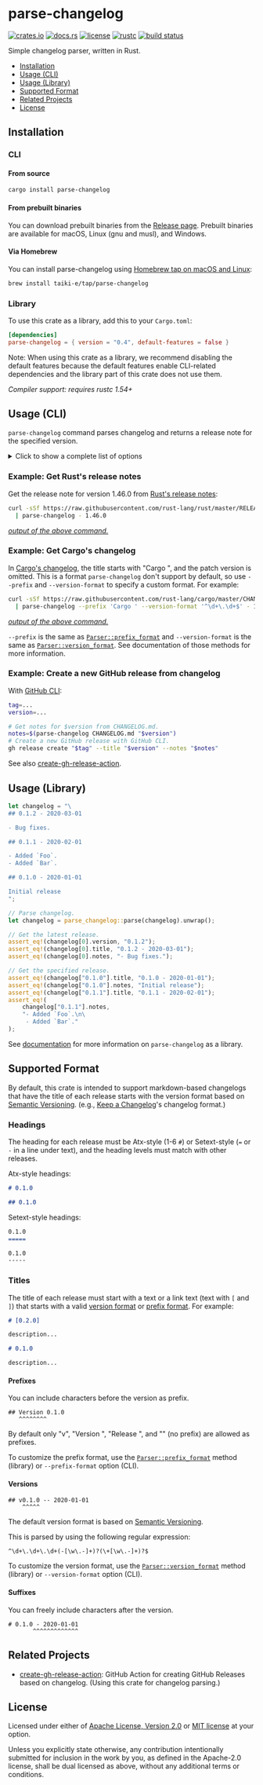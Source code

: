 # parse-changelog

[![crates.io](https://img.shields.io/crates/v/parse-changelog?style=flat-square&logo=rust)](https://crates.io/crates/parse-changelog)
[![docs.rs](https://img.shields.io/badge/docs.rs-parse--changelog-blue?style=flat-square)](https://docs.rs/parse-changelog)
[![license](https://img.shields.io/badge/license-Apache--2.0_OR_MIT-blue?style=flat-square)](#license)
[![rustc](https://img.shields.io/badge/rustc-1.54+-blue?style=flat-square&logo=rust)](https://www.rust-lang.org)
[![build status](https://img.shields.io/github/workflow/status/taiki-e/parse-changelog/CI/main?style=flat-square&logo=github)](https://github.com/taiki-e/parse-changelog/actions)

Simple changelog parser, written in Rust.

- [Installation](#installation)
- [Usage (CLI)](#usage-cli)
- [Usage (Library)](#usage-library)
- [Supported Format](#supported-format)
- [Related Projects](#related-projects)
- [License](#license)

## Installation

### CLI

#### From source

```sh
cargo install parse-changelog
```

#### From prebuilt binaries

You can download prebuilt binaries from the [Release page](https://github.com/taiki-e/parse-changelog/releases).
Prebuilt binaries are available for macOS, Linux (gnu and musl), and Windows.

#### Via Homebrew

You can install parse-changelog using [Homebrew tap on macOS and Linux](https://github.com/taiki-e/homebrew-tap/blob/main/Formula/parse-changelog.rb):

```sh
brew install taiki-e/tap/parse-changelog
```

### Library

To use this crate as a library, add this to your `Cargo.toml`:

```toml
[dependencies]
parse-changelog = { version = "0.4", default-features = false }
```

Note: When using this crate as a library, we recommend disabling the default
features because the default features enable CLI-related dependencies and the
library part of this crate does not use them.

*Compiler support: requires rustc 1.54+*

## Usage (CLI)

`parse-changelog` command parses changelog and returns a release note for the
specified version.

<details>
<summary>Click to show a complete list of options</summary>

<!-- readme-long-help:start -->
```console
$ parse-changelog --help
parse-changelog

Simple changelog parser, written in Rust.

Parses changelog and returns a release note for the specified version.

Use -h for short descriptions and --help for more details.

USAGE:
    parse-changelog [OPTIONS] <PATH> [VERSION]

ARGS:
    <PATH>
            Path to the changelog file (use '-' for standard input)

    <VERSION>
            Specify version (by default, select the latest release)

OPTIONS:
    -h, --help
            Print help information

    -V, --version
            Print version information

    -t, --title
            Returns title instead of notes

        --json
            Returns JSON representation of all releases in changelog

        --version-format <PATTERN>
            Specify version format

        --prefix-format <PATTERN>
            Specify prefix format.

            By default only "v", "Version ", "Release ", and "" (no prefix) are allowed as prefixes.
            [aliases: prefix]
```
<!-- readme-long-help:end -->

</details>

### Example: Get Rust's release notes

Get the release note for version 1.46.0 from [Rust's release notes](https://github.com/rust-lang/rust/blob/master/RELEASES.md):

```sh
curl -sSf https://raw.githubusercontent.com/rust-lang/rust/master/RELEASES.md \
  | parse-changelog - 1.46.0
```

[*output of the above command.*](tests/fixtures/rust-1.46.0.md)

### Example: Get Cargo's changelog

In [Cargo's changelog](https://github.com/rust-lang/cargo/blob/master/CHANGELOG.md),
the title starts with "Cargo ", and the patch version is omitted. This is a
format `parse-changelog` don't support by default, so use `--prefix` and
`--version-format` to specify a custom format. For example:

```sh
curl -sSf https://raw.githubusercontent.com/rust-lang/cargo/master/CHANGELOG.md \
  | parse-changelog --prefix 'Cargo ' --version-format '^\d+\.\d+$' - 1.50
```

[*output of the above command.*](tests/fixtures/cargo-1.50.md)

`--prefix` is the same as [`Parser::prefix_format`] and `--version-format` is
the same as [`Parser::version_format`]. See documentation of those methods for
more information.

### Example: Create a new GitHub release from changelog

With [GitHub CLI](https://cli.github.com/manual/gh_release_create):

```sh
tag=...
version=...

# Get notes for $version from CHANGELOG.md.
notes=$(parse-changelog CHANGELOG.md "$version")
# Create a new GitHub release with GitHub CLI.
gh release create "$tag" --title "$version" --notes "$notes"
```

See also [create-gh-release-action].

## Usage (Library)

```rust
let changelog = "\
## 0.1.2 - 2020-03-01

- Bug fixes.

## 0.1.1 - 2020-02-01

- Added `Foo`.
- Added `Bar`.

## 0.1.0 - 2020-01-01

Initial release
";

// Parse changelog.
let changelog = parse_changelog::parse(changelog).unwrap();

// Get the latest release.
assert_eq!(changelog[0].version, "0.1.2");
assert_eq!(changelog[0].title, "0.1.2 - 2020-03-01");
assert_eq!(changelog[0].notes, "- Bug fixes.");

// Get the specified release.
assert_eq!(changelog["0.1.0"].title, "0.1.0 - 2020-01-01");
assert_eq!(changelog["0.1.0"].notes, "Initial release");
assert_eq!(changelog["0.1.1"].title, "0.1.1 - 2020-02-01");
assert_eq!(
    changelog["0.1.1"].notes,
    "- Added `Foo`.\n\
     - Added `Bar`."
);
```

See [documentation](https://docs.rs/parse-changelog) for more information on
`parse-changelog` as a library.

## Supported Format

By default, this crate is intended to support markdown-based changelogs
that have the title of each release starts with the version format based on
[Semantic Versioning][semver]. (e.g., [Keep a Changelog][keepachangelog]'s
changelog format.)

### Headings

The heading for each release must be Atx-style (1-6 `#`) or
Setext-style (`=` or `-` in a line under text), and the heading levels
must match with other releases.

Atx-style headings:

```markdown
# 0.1.0
```

```markdown
## 0.1.0
```

Setext-style headings:

```markdown
0.1.0
=====
```

```markdown
0.1.0
-----
```

### Titles

The title of each release must start with a text or a link text (text with
`[` and `]`) that starts with a valid [version format](#versions) or
[prefix format](#prefixes). For example:

```markdown
# [0.2.0]

description...

# 0.1.0

description...
```

#### Prefixes

You can include characters before the version as prefix.

```text
## Version 0.1.0
   ^^^^^^^^
```

By default only "v", "Version ", "Release ", and "" (no prefix) are
allowed as prefixes.

To customize the prefix format, use the [`Parser::prefix_format`] method (library) or `--prefix-format` option (CLI).

#### Versions

```text
## v0.1.0 -- 2020-01-01
    ^^^^^
```

The default version format is based on [Semantic Versioning][semver].

This is parsed by using the following regular expression:

```text
^\d+\.\d+\.\d+(-[\w\.-]+)?(\+[\w\.-]+)?$
```

To customize the version format, use the [`Parser::version_format`] method (library) or `--version-format` option (CLI).

#### Suffixes

You can freely include characters after the version.

```text
# 0.1.0 - 2020-01-01
       ^^^^^^^^^^^^^
```

[`Parser::prefix_format`]: https://docs.rs/parse-changelog/0.4/parse_changelog/struct.Parser.html#method.prefix_format
[`Parser::version_format`]: https://docs.rs/parse-changelog/0.4/parse_changelog/struct.Parser.html#method.version_format
[keepachangelog]: https://keepachangelog.com
[semver]: https://semver.org

## Related Projects

- [create-gh-release-action]: GitHub Action for creating GitHub Releases based on changelog. (Using this crate for changelog parsing.)

[create-gh-release-action]: https://github.com/taiki-e/create-gh-release-action

## License

Licensed under either of [Apache License, Version 2.0](LICENSE-APACHE) or
[MIT license](LICENSE-MIT) at your option.

Unless you explicitly state otherwise, any contribution intentionally submitted
for inclusion in the work by you, as defined in the Apache-2.0 license, shall
be dual licensed as above, without any additional terms or conditions.

